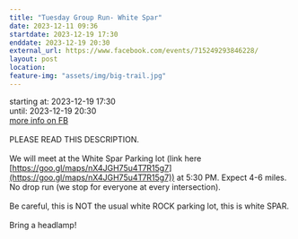 ```yaml
---
title: "Tuesday Group Run- White Spar"
date: 2023-12-11 09:36
startdate: 2023-12-19 17:30
enddate: 2023-12-19 20:30
external_url: https://www.facebook.com/events/715249293846228/
layout: post
location: 
feature-img: "assets/img/big-trail.jpg"
---
```


starting at: 2023-12-19 17:30<br>until: 2023-12-19 20:30<br><a href="https://www.facebook.com/events/715249293846228/">more info on FB</a><br><br>PLEASE READ THIS DESCRIPTION. <br>
  <br>
  We will meet at the White Spar Parking lot (link here [https://goo.gl/maps/nX4JGH75u4T7R15g7](https://goo.gl/maps/nX4JGH75u4T7R15g7)) at 5&#58;30 PM. Expect 4-6 miles. No drop run (we stop for everyone at every intersection). <br>
  <br>
  Be careful, this is NOT the usual white ROCK parking lot, this is white SPAR. <br>
  <br>
  Bring a headlamp!<br>
  <br>
  <br>
  <br>
  
